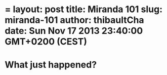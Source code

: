 =
layout: post
title: Miranda 101
slug: miranda-101
author: thibaultCha
date: Sun Nov 17 2013 23:40:00 GMT+0200 (CEST)
=

# What just happened?